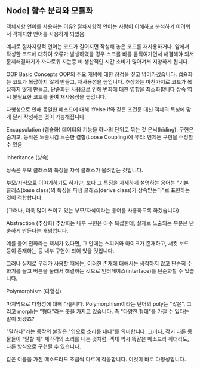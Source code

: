 ## Node] 함수 분리와 모듈화

객체지향 언어를 사용하는 이유?
절차지향적 언어는 사람이 이해하고 분석하기 어려워서
객체지향 언어를 사용하게 되었음.

예시로 절차지향적 언어는 코드가 길어지면 작성해 놓은 코드를 재사용하거나.
앞에서 작성한 코드에 대하여 오류가 발생하였을 경우
스크롤 바를 움직여가면서 해결해야 되서 문제해결하기가 까다로워 지는등
비 생산적인 시간 소비가 많아져서 지양하게 됩니다. 

OOP Basic Concepts
 OOP의 주요 개념에 대한 장점을 짚고 넘어가겠습니다.
캡슐화는 코드가 복잡하지 않게 만들고, 재사용성을 높입니다.
추상화는 마찬가지로 코드가 복잡하지 않게 만들고, 
단순화된 사용으로 인해 변화에 대한 영향을 최소화합니다
상속 역시 불필요한 코드를 줄여 재사용성을 높입니다.

다형성으로 인해 동일한 메소드에 대해 if/else if와 같은 조건문 대신 
객체의 특성에 맞게 달리 작성하는 것이 가능해집니다.

Encapsulation (캡슐화)
데이터와 기능을 하나의 단위로 묶는 것
은닉(hiding): 구현은 숨기고, 동작은 노출시킴
느슨한 결합(Loose Coupling)에 유리: 언제든 구현을 수정할 수 있음

Inheritance (상속)

상속은 부모 클래스의 특징을 자식 클래스가 물려받는 것입니다.

부모/자식으로 이야기하기도 하지만, 보다 그 특징을 자세하게 설명하는 용어는 
"기본 클래스(base class)의 특징을 파생 클래스(derive class)가 상속받는다"로 표현하는 것이 적합합니다.

(그러나, 더욱 많이 쓰이고 있는 부모/자식이라는 용어를 사용하도록 하겠습니다)

Abstraction (추상화)
추상화는 내부 구현은 아주 복잡한데, 실제로 노출되는 부분은 단순하게 만든다는 개념입니다.

예를 들어 전화라는 객체가 있다면, 그 안에는 스피커와 마이크가 존재하고, 
서킷 보드 등이 존재하는 등 내부 구현이 되어 있을 것입니다. 

그러나 실제로 우리가 사용할 때에는, 이러한 존재에 대해서는 생각하지 않고 
단순히 수화기를 들고 버튼을 눌러서 해결하는 것으로 인터페이스(interface)를 단순화할 수 있습니다.

Polymorphism (다형성)

마지막으로 다형성에 대해 다룹니다. 
Polymorphism이라는 단어의 poly는 "많은", 그리고 morph는 "형태"라는 뜻을 가지고 있습니다. 
즉 "다양한 형태"를 가질 수 있다는 말이 되겠죠?

"말하다"라는 동작의 본질은 "입으로 소리를 내다"를 의미합니다. 
그러나, 각기 다른 동물들이 "말할 때" 제각각의 소리를 내는 것처럼, 
객체 역시 똑같은 메소드라 하더라도, 다른 방식으로 구현될 수 있습니다.

같은 이름을 가진 메소드라도 조금씩 다르게 작동합니다. 이것이 바로 다형성입니다.